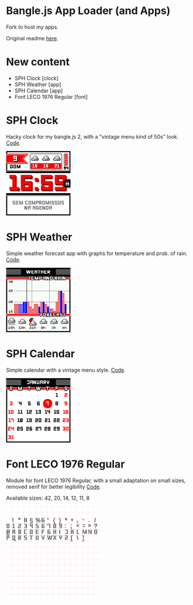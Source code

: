 Bangle.js App Loader (and Apps)
================================
Fork to host my apps.

Original readme [here](README_ORIGINAL.md).

New content
===
- SPH Clock [clock]
- SPH Weather [app]
- SPH Calendar [app]
- Font LECO 1976 Regular [font]

# SPH Clock

Hacky clock for my bangle.js 2, with a "vintage menu kind of 50s" look. [Code](apps/sphclock).

![Screenshot](apps/sphclock/screenshot.png)

# SPH Weather

Simple weather forecast app with graphs for temperature and prob. of rain. [Code](apps/sphweather).

![Screenshot](apps/sphweather/screenshot.png)

# SPH Calendar

Simple calendar with a vintage menu style. [Code](apps/sphcalendar).

![Screenshot](apps/sphcalendar/screenshot.png)

# Font LECO 1976 Regular

Module for font LECO 1976 Regular, with a small adaptation on small sizes, removed serif for better legibility [Code](modules/FontLECO1976Regular.js).

Available sizes: 42, 20, 14, 12, 11, 8

![Screenshot](modules/FontLECO1976Regular.png)
